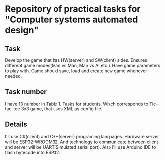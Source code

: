 # Repository of practical tasks for "Computer systems automated design"

## Task
Develop the game that has HW(server) and SW(client) sides. Ensures different game modes(Man vs Man, Man vs AI etc.). 
Have game parameters to play with. Game should save, load and create new game whenever needed. 

## Task number
I have 13 number in Table 1. Tasks for students.
Which corresponds to Tic-tac-toe 3x3 game, that uses XML as config file.

## Details 
I'll use C#(client) and C++(server) programing languages. Hardware server will be ESP32-WROOM32. 
And technology to communicate between client and server will be UART(Simulated serial port).
Also i'll use Arduino IDE to flash bytecode into ESP32.
